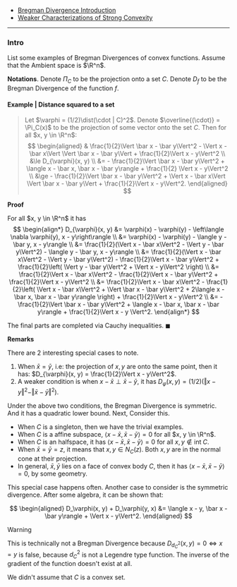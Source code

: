 - [Bregman Divergence Introduction](Bregman%20Divergence%20Introduction.md)
- [Weaker Characterizations of Strong Convexity](Properties%20of%20Functions/Weaker%20Characterizations%20of%20Strong%20Convexity.md)

---
### **Intro**

List some examples of Bregman Divergences of convex functions. 
Assume that the Ambient space is $\R^n$. 

**Notations**. 
Denote $\Pi_C$ to be the projection onto a set $C$. 
Denote $D_f$ to be the Bregman Divergence of the function $f$. 

#### **Example | Distance squared to a set**
> Let $\varphi = (1/2)\dist(\cdot | C)^2$.
> Denote $\overline{(\cdot)} = \Pi_C(x)$ to be the projection of some vector onto the set $C$. 
> Then for all $x, y \in \R^n$: 
> $$
> \begin{aligned}
>     & \frac{1}{2}\Vert \bar x - \bar y\Vert^2 - \Vert x - \bar x\Vert \Vert \bar x - \bar y\Vert + \frac{1}{2}\Vert x - y\Vert^2 
>     \\
>     &\le 
>     D_{\varphi}(x, y) 
>     \\
>     &= 
>     - \frac{1}{2}\Vert \bar x - \bar y\Vert^2
>     + \langle x - \bar x, \bar x - \bar y\rangle
>     + \frac{1}{2} \Vert x - y\Vert^2
>     \\
>     &\ge - \frac{1}{2}\Vert \bar x - \bar y\Vert^2 
>     + \Vert x - \bar x\Vert \Vert \bar x - \bar y\Vert 
>     + \frac{1}{2}\Vert x - y\Vert^2. 
> \end{aligned}
> $$

**Proof**

For all $x, y \in \R^n$ it has 
$$
\begin{align*}
    D_{\varphi}(x, y) &= 
    \varphi(x) - \varphi(y) - \left\langle \nabla \varphi(y), x - y\right\rangle
    \\
    &= \varphi(x) - \varphi(y) - \langle y - \bar y, x - y\rangle
    \\
    &= \frac{1}{2}(\Vert x - \bar x\Vert^2 - \Vert y - \bar y\Vert^2)
    - \langle y - \bar y, x - y\rangle
    \\
    &= \frac{1}{2}(\Vert x - \bar x\Vert^2 - \Vert y - \bar y\Vert^2)
    - \frac{1}{2}\Vert x - \bar y\Vert^2 
    + \frac{1}{2}\left(
        \Vert y - \bar y\Vert^2 + \Vert x - y\Vert^2
    \right)
    \\ 
    &= \frac{1}{2}\Vert x - \bar x\Vert^2
    - \frac{1}{2}\Vert x - \bar y\Vert^2 + \frac{1}{2}\Vert x - y\Vert^2
    \\
    &= 
    \frac{1}{2}\Vert x - \bar x\Vert^2
    - \frac{1}{2}\left(
        \Vert x - \bar x\Vert^2 + \Vert \bar x - \bar y\Vert^2
        + 2\langle x - \bar x, \bar x - \bar y\rangle
    \right)
    + \frac{1}{2}\Vert x - y\Vert^2
    \\
    &= - \frac{1}{2}\Vert \bar x - \bar y\Vert^2 
    + \langle x - \bar x, \bar x - \bar y\rangle 
    + \frac{1}{2}\Vert x - y \Vert^2. 
\end{align*}
$$

The final parts are completed via Cauchy inequalities. $\blacksquare$

**Remarks**


There are 2 interesting special cases to note. 
1. When $\bar x = \bar y$, i.e: the projection of $x, y$ are onto the same point, then it has: $D_{\varphi}(x, y) = \frac{1}{2}\Vert x - y\Vert^2$. 
2. A weaker condition is when $x - \bar x \perp \bar x - \bar y$, it has $D_\varphi(x, y) = (1/2)\left(\Vert x - y\Vert^2 - \Vert \bar x - \bar y\Vert^2\right)$. 

Under the above two conditions, the Bregman Divergence is symmetric. 
And it has a quadratic lower bound. 
Next, Consider this. 
- When $C$ is a singleton, then we have the trivial examples. 
- When $C$ is a affine subspace, $\langle x - \bar x, \bar x - \bar y\rangle = 0$ for all $x, y \in \R^n$. 
- When $C$ is an halfspace, it has $\langle x - \bar x, \bar x - \bar y\rangle = 0$ for all $x, y \not \in \text{int}\; C$. 
- When $\bar x = \bar y = z$, it means that $x, y \in N_C(z)$. Both $x, y$ are in the normal cone at their projection. 
- In general, $\bar x, \bar y$ lies on a face of convex body $C$, then it has $\langle x - \bar x, \bar x - \bar y\rangle = 0$, by some geometry. 

This special case happens often. 
Another case to consider is the symmetric divergence. 
After some algebra, it can be shown that: 

$$
\begin{aligned}
    D_\varphi(x, y) + D_\varphi(y, x) &= 
    \langle x - y, \bar x - \bar y\rangle 
    + \Vert x - y\Vert^2. 
\end{aligned}
$$



> [!Warning]
> This is technically not a Bregman Divergence because $D_{d_C^2}(x, y) = 0 \iff  x = y$ is false, because $d_C^2$ is not a Legendre type function. 
> The inverse of the gradient of the function doesn't exist at all. 
>
> We didn't assume that $C$ is a convex set. 


